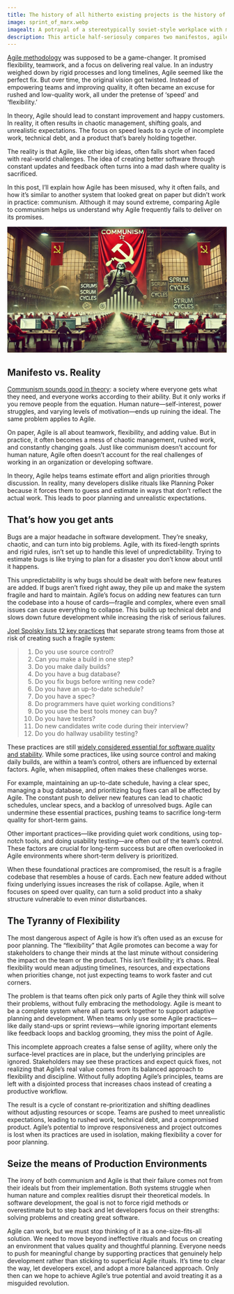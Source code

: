 ```yaml
---
title: The history of all hitherto existing projects is the history of estimation struggles.
image: sprint_of_marx.webp
imagealt: A potrayal of a stereotypically soviet-style workplace with modern tools and computers.
description: This article half-seriosuly compares two manifestos, agile, and communism.
---
```


[Agile methodology](https://agilemanifesto.org/) was supposed to be a game-changer. It promised flexibility, teamwork, and a focus on delivering real value. In an industry weighed down by rigid processes and long timelines, Agile seemed like the perfect fix. But over time, the original vision got twisted. Instead of empowering teams and improving quality, it often became an excuse for rushed and low-quality work, all under the pretense of ‘speed’ and ‘flexibility.’

In theory, Agile should lead to constant improvement and happy customers. In reality, it often results in chaotic management, shifting goals, and unrealistic expectations. The focus on speed leads to a cycle of incomplete work, technical debt, and a product that’s barely holding together.

The reality is that Agile, like other big ideas, often falls short when faced with real-world challenges. The idea of creating better software through constant updates and feedback often turns into a mad dash where quality is sacrificed.

In this post, I’ll explain how Agile has been misused, why it often fails, and how it’s similar to another system that looked great on paper but didn’t work in practice: communism. Although it may sound extreme, comparing Agile to communism helps us understand why Agile frequently fails to deliver on its promises.

![A potrayal of a stereotypically soviet-style workplace with modern tools and computers.](/images/sprint_of_marx.webp "The Sprint of Marx")

## Manifesto vs. Reality

[Communism sounds good in theory](https://www.marxists.org/archive/marx/works/1848/communist-manifesto/): a society where everyone gets what they need, and everyone works according to their ability. But it only works if you remove people from the equation. Human nature—self-interest, power struggles, and varying levels of motivation—ends up ruining the ideal. The same problem applies to Agile.

On paper, Agile is all about teamwork, flexibility, and adding value. But in practice, it often becomes a mess of chaotic management, rushed work, and constantly changing goals. Just like communism doesn’t account for human nature, Agile often doesn’t account for the real challenges of working in an organization or developing software.

In theory, Agile helps teams estimate effort and align priorities through discussion. In reality, many developers dislike rituals like Planning Poker because it forces them to guess and estimate in ways that don’t reflect the actual work. This leads to poor planning and unrealistic expectations.

## That’s how you get ants

Bugs are a major headache in software development. They’re sneaky, chaotic, and can turn into big problems. Agile, with its fixed-length sprints and rigid rules, isn’t set up to handle this level of unpredictability. Trying to estimate bugs is like trying to plan for a disaster you don’t know about until it happens.

This unpredictability is why bugs should be dealt with before new features are added. If bugs aren’t fixed right away, they pile up and make the system fragile and hard to maintain. Agile’s focus on adding new features can turn the codebase into a house of cards—fragile and complex, where even small issues can cause everything to collapse. This builds up technical debt and slows down future development while increasing the risk of serious failures.

[Joel Spolsky lists 12 key practices](https://www.joelonsoftware.com/2000/08/09/the-joel-test-12-steps-to-better-code/) that separate strong teams from those at risk of creating such a fragile system:


>1. Do you use source control?
>2. Can you make a build in one step?  
>3. Do you make daily builds?  
>4. Do you have a bug database?  
>5. Do you fix bugs before writing new code?  
>6. Do you have an up-to-date schedule?  
>7. Do you have a spec?  
>8. Do programmers have quiet working conditions?  
>9. Do you use the best tools money can buy?  
>10. Do you have testers?  
>11. Do new candidates write code during their interview?  
>12. Do you do hallway usability testing?


These practices are still [widely considered essential for software quality and stability](https://dev.to/checkgit/the-joel-test-20-years-later-1kjk). While some practices, like using source control and making daily builds, are within a team’s control, others are influenced by external factors. Agile, when misapplied, often makes these challenges worse.

For example, maintaining an up-to-date schedule, having a clear spec, managing a bug database, and prioritizing bug fixes can all be affected by Agile. The constant push to deliver new features can lead to chaotic schedules, unclear specs, and a backlog of unresolved bugs. Agile can undermine these essential practices, pushing teams to sacrifice long-term quality for short-term gains.

Other important practices—like providing quiet work conditions, using top-notch tools, and doing usability testing—are often out of the team’s control. These factors are crucial for long-term success but are often overlooked in Agile environments where short-term delivery is prioritized.

When these foundational practices are compromised, the result is a fragile codebase that resembles a house of cards. Each new feature added without fixing underlying issues increases the risk of collapse. Agile, when it focuses on speed over quality, can turn a solid product into a shaky structure vulnerable to even minor disturbances.

## The Tyranny of Flexibility

The most dangerous aspect of Agile is how it’s often used as an excuse for poor planning. The “flexibility” that Agile promotes can become a way for stakeholders to change their minds at the last minute without considering the impact on the team or the product. This isn’t flexibility; it’s chaos. Real flexibility would mean adjusting timelines, resources, and expectations when priorities change, not just expecting teams to work faster and cut corners.

The problem is that teams often pick only parts of Agile they think will solve their problems, without fully embracing the methodology. Agile is meant to be a complete system where all parts work together to support adaptive planning and development. When teams only use some Agile practices—like daily stand-ups or sprint reviews—while ignoring important elements like feedback loops and backlog grooming, they miss the point of Agile.

This incomplete approach creates a false sense of agility, where only the surface-level practices are in place, but the underlying principles are ignored. Stakeholders may see these practices and expect quick fixes, not realizing that Agile’s real value comes from its balanced approach to flexibility and discipline. Without fully adopting Agile’s principles, teams are left with a disjointed process that increases chaos instead of creating a productive workflow.

The result is a cycle of constant re-prioritization and shifting deadlines without adjusting resources or scope. Teams are pushed to meet unrealistic expectations, leading to rushed work, technical debt, and a compromised product. Agile’s potential to improve responsiveness and project outcomes is lost when its practices are used in isolation, making flexibility a cover for poor planning.

## Seize the means of Production Environments

The irony of both communism and Agile is that their failure comes not from their ideals but from their implementation. Both systems struggle when human nature and complex realities disrupt their theoretical models. In software development, the goal is not to force rigid methods or overestimate but to step back and let developers focus on their strengths: solving problems and creating great software.

Agile can work, but we must stop thinking of it as a one-size-fits-all solution. We need to move beyond ineffective rituals and focus on creating an environment that values quality and thoughtful planning. Everyone needs to push for meaningful change by supporting practices that genuinely help development rather than sticking to superficial Agile rituals. It’s time to clear the way, let developers excel, and adopt a more balanced approach. Only then can we hope to achieve Agile’s true potential and avoid treating it as a misguided revolution.
